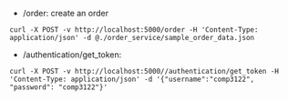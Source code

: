 * /order: create an order
```
curl -X POST -v http://localhost:5000/order -H 'Content-Type: application/json' -d @./order_service/sample_order_data.json
```

* /authentication/get_token: 
```
curl -X POST -v http://localhost:5000//authentication/get_token -H 'Content-Type: application/json' -d '{"username":"comp3122", "password": "comp3122"}'
```
